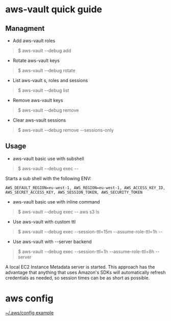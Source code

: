 # aws-vault quick guide

## Managment 
* Add aws-vault roles
> $ aws-vault --debug add <PROFILE>

* Rotate aws-vault keys
> $ aws-vault --debug rotate <PROFILE>

* List aws-vault <PROFILE>s, roles and sessions
> $ aws-vault --debug list

* Remove aws-vault keys
> $ aws-vault --debug remove <PROFILE>

* Clear aws-vault sessions
> $ aws-vault --debug remove --sessions-only <PROFILE>


## Usage
* aws-vault basic use with subshell
> $ aws-vault --debug exec <PROFILE> --

Starts a sub shell with the following ENV:

`AWS_DEFAULT_REGION=eu-west-1, AWS_REGION=eu-west-1, AWS_ACCESS_KEY_ID, AWS_SECRET_ACCESS_KEY, AWS_SESSION_TOKEN, AWS_SECURITY_TOKEN`

* aws-vault basic use with inline command
> $ aws-vault --debug exec <PROFILE> -- aws s3 ls

* Use aws-vault with custom ttl
> $ aws-vault --debug exec <PROFILE> --session-ttl=15m --assume-role-ttl=1h --

* Use aws-vault with --server backend 
> $ aws-vault --debug exec <PROFILE> --session-ttl=1h --assume-role-ttl=8h --server

A local EC2 Instance Metadata server is started. This approach has the advantage that anything that uses Amazon's SDKs will automatically refresh credentials as needed, so session times can be as short as possible. 


# aws config
[~/.aws/config example](../aws/config)